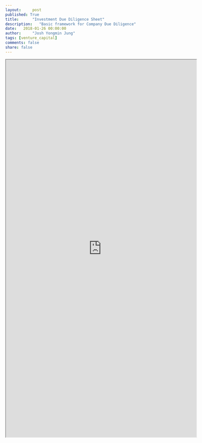 ```yaml
---
layout:     post
published: True
title:      "Investment Due Diligence Sheet"
description:   "Basic framework for Company Due Diligence"
date:   2018-01-26 00:00:00
author:     "Josh Yongmin Jung"
tags: [venture_capital]
comments: false
share: false
---
```


<iframe width='120%' height='1200'
src="https://docs.google.com/document/d/e/2PACX-1vRMyHti9RZFiJ_eHLiEaVrE7IxP5iojb70ZZ0PfyeT4M0zXilb6G9thS_IFswXPDS8k5RWNV-ixvI7c/pub?embedded=true"></iframe>
